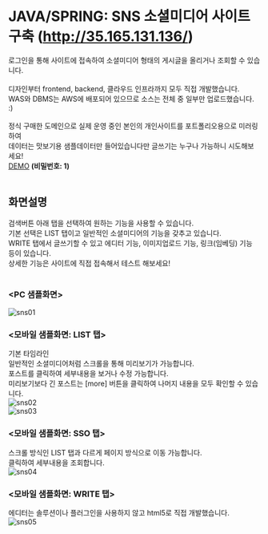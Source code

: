 # JAVA/SPRING: SNS 소셜미디어 사이트 구축 (http://35.165.131.136/)

로그인을 통해 사이트에 접속하여 소셜미디어 형태의 게시글을 올리거나 조회할 수 있습니다.<br />
<br />
디자인부터 frontend, backend, 클라우드 인프라까지 모두 직접 개발했습니다.<br />
WAS와 DBMS는 AWS에 배포되어 있으므로 소스는 전체 중 일부만 업로드했습니다. :)<br />
<br />
정식 구매한 도메인으로 실제 운영 중인 본인의 개인사이트를 포트폴리오용으로 미러링하여<br />
데이터는 맛보기용 샘플데이터만 들어있습니다만 글쓰기는 누구나 가능하니 시도해보세요!<br />
[DEMO](http://35.165.131.136/) <b>(비밀번호: 1)</b><br />
<br />

## 화면설명
검색버튼 아래 탭을 선택하여 원하는 기능을 사용할 수 있습니다.<br />
기본 선택은 LIST 탭이고 일반적인 소셜미디어의 기능을 갖추고 있습니다.<br />
WRITE 탭에서 글쓰기할 수 있고 에디터 기능, 이미지업로드 기능, 링크(임베딩) 기능 등이 있습니다.<br />
상세한 기능은 사이트에 직접 접속해서 테스트 해보세요!<br />
<br />

### <PC 샘플화면>
![sns01](https://github.com/user-attachments/assets/ee73d74c-1341-41b1-a0a8-f3b65af92ec2)
<br />

### <모바일 샘플화면: LIST 탭>
기본 타임라인<br />
일반적인 소셜미디어처럼 스크롤을 통해 미리보기가 가능합니다.<br />
포스트를 클릭하여 세부내용을 보거나 수정 가능합니다.<br />
미리보기보다 긴 포스트는 [more] 버튼을 클릭하여 나머지 내용을 모두 확인할 수 있습니다.<br />
![sns02](https://github.com/user-attachments/assets/8e4d7a1c-8a79-4430-928f-0765f2a36264)
<br />
![sns03](https://github.com/user-attachments/assets/91773196-3a2d-42bf-b8b5-fb58a9e59f0c)
<br />

### <모바일 샘플화면: SSO 탭>
스크롤 방식인 LIST 탭과 다르게 페이지 방식으로 이동 가능합니다.<br />
클릭하여 세부내용을 조회합니다.<br />
![sns04](https://github.com/user-attachments/assets/0d952952-940b-439a-a20c-a668f914058a)
<br />

### <모바일 샘플화면: WRITE 탭>
에디터는 솔루션이나 플러그인을 사용하지 않고 html5로 직접 개발했습니다.<br />
![sns05](https://github.com/user-attachments/assets/a04942a4-4777-48c9-86d2-688cdfaf174c)
<br />
